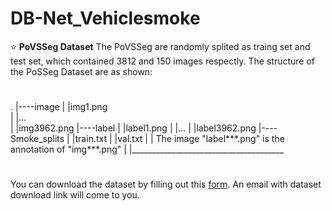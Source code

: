 # DB-Net_Vehiclesmoke

⭐ __PoVSSeg Dataset__ 
The PoVSSeg are randomly splited as traing set and test set, which contained 3812 and 150 images respectly.
The structure of the PoSSeg Dataset are as shown:
#
.
|----image
|     |img1.png  
|     |...     
|     |img3962.png
|----label
|     |label1.png
|     |...
|     |label3962.png
|----Smoke_splits
|     |train.txt
|     |val.txt
| 
| The image "label***.png" is the annotation of "img***.png"
| 
|______________________________________
#
You can download the dataset by filling out this [form](https://docs.google.com/forms/d/e/1FAIpQLSfZ6Pw6muzzNTMrCV5uGrYsLxy0l1veolO-oH70uu1cJp-GUg/viewform?usp=sf_link). An email with dataset download link will come to you.

